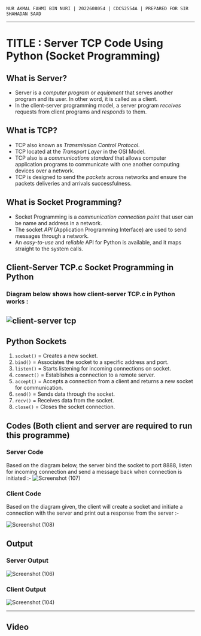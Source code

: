 `NUR AKMAL FAHMI BIN NURI | 2022608054 | CDCS2554A | PREPARED FOR SIR SHAHADAN SAAD`
___
# TITLE : Server TCP Code Using Python (Socket Programming)
## What is Server?
* Server is a *computer program* or *equipment* that serves another program and its user. In other word, it is called as a client.
* In the client-server programming model, a server program *receives* requests from client programs and *responds* to them.

## What is TCP?
* TCP also known as *Transmission Control Protocol*.
* TCP located at the *Transport Layer* in the OSI Model.
* TCP also is a *communications standard* that allows computer application programs to communicate with one another computing devices over a network.
* TCP is designed to send the *packets* across networks and ensure the packets deliveries and arrivals successfulness.

## What is Socket Programming?
* Socket Programming is a *communication connection point* that user can be name and address in a network.
* The socket *API* (Application Programming Interface) are used to send messages through a network.
* An *easy-to-use* and *reliable* API for Python is available, and it maps straight to the system calls.

## Client-Server TCP.c Socket Programming in Python
### Diagram below shows how client-server TCP.c in Python works :
## ![client-server tcp](https://github.com/addff/2403-ITT440/assets/166005313/15cb3331-8bf6-4aa6-91e3-54908721e603)

## Python Sockets
1. `socket()` = Creates a new socket.
2. `bind()` = Associates the socket to a specific address and port.
3. `listen()` = Starts listening for incoming connections on socket.
4. `connect()` = Establishes a connection to a remote server.
5. `accept()` = Accepts a connection from a client and returns a new socket for communication.
6. `send()` = Sends data through the socket.
7. `recv()` = Receives data from the socket.
8. `close()` = Closes the socket connection.

## Codes (Both client and server are required to run this programme)
### Server Code
Based on the diagram below, the server bind the socket to port 8888, listen for incoming connection and send a message back when connection is initiated :-
![Screenshot (107)](https://github.com/addff/2403-ITT440/assets/166005313/6fde5a62-0b46-4a2b-b972-2675e32807c0)

### Client Code
Based on the diagram given, the client will create a socket and initiate a connection with the server and print out a response from the server :-

![Screenshot (108)](https://github.com/addff/2403-ITT440/assets/166005313/80bd6d0a-998d-4c8d-903e-ef45f3ae6e0b)

## Output
### Server Output
![Screenshot (106)](https://github.com/addff/2403-ITT440/assets/166005313/9f6a7880-aea4-4a3c-8f8f-739fa81966b2)

### Client Output
![Screenshot (104)](https://github.com/addff/2403-ITT440/assets/166005313/90bd6e88-3468-4f29-9a67-428a04c0523c)
___
## Video

